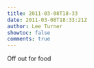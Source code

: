 ```yaml
---
title: 2011-03-08T18-33
date: 2011-03-08T18:33:21Z
author: Lee Turner
showtoc: false
comments: true
---
```


Off out for food


